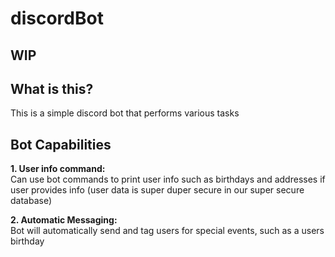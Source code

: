 # discordBot

## WIP ##

## What is this? ##
This is a simple discord bot that performs various tasks

## Bot Capabilities ##
**1\. User info command:** \
Can use bot commands to print user info such as birthdays and addresses if user provides info (user data is super duper secure in our super secure database)

**2\. Automatic Messaging:** \
Bot will automatically send and tag users for special events, such as a users birthday
